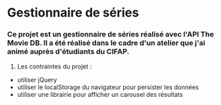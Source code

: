 # Gestionnaire de séries

### Ce projet est un gestionnaire de séries réalisé avec l'API The Movie DB. Il a été réalisé dans le cadre d'un atelier que j'ai animé auprès d'étudiants du CIFAP. 
 1. Les contraintes du projet : 
  * utiliser jQuery
  * utiliser le localStorage du navigateur pour persister les données
  * utiliser une librairie pour afficher un carousel des résultats
